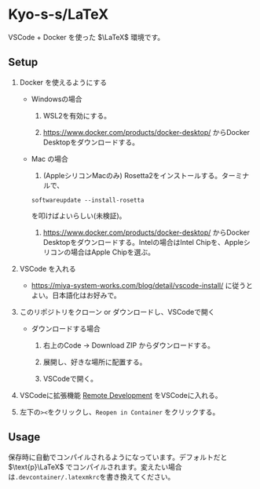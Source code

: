 # Kyo-s-s/LaTeX

VSCode + Docker を使った $\LaTeX$ 環境です。

## Setup
1. Docker を使えるようにする

    - Windowsの場合 

        1. WSL2を有効にする。
    
        2. https://www.docker.com/products/docker-desktop/ からDocker Desktopをダウンロードする。

    - Mac の場合
        1. (AppleシリコンMacのみ) Rosetta2をインストールする。ターミナルで、
        ```
        softwareupdate --install-rosetta
        ```
        を叩けばよいらしい(未検証)。

        1. https://www.docker.com/products/docker-desktop/ からDocker Desktopをダウンロードする。Intelの場合はIntel Chipを、Appleシリコンの場合はApple Chipを選ぶ。

1. VSCode を入れる
  
    - https://miya-system-works.com/blog/detail/vscode-install/ に従うとよい。日本語化はお好みで。

1. このリポジトリをクローン or ダウンロードし、VSCodeで開く
  
    - ダウンロードする場合

        1. 右上のCode -> Download ZIP からダウンロードする。

        1. 展開し、好きな場所に配置する。

        1. VSCodeで開く。

1. VSCodeに拡張機能 [Remote Development](https://marketplace.visualstudio.com/items?itemName=ms-vscode-remote.vscode-remote-extensionpack) をVSCodeに入れる。

1. 左下の`><`をクリックし、`Reopen in Container` をクリックする。

## Usage
保存時に自動でコンパイルされるようになっています。デフォルトだと $\text{p}\LaTeX$ でコンパイルされます。変えたい場合は`.devcontainer/.latexmkrc`を書き換えてください。

